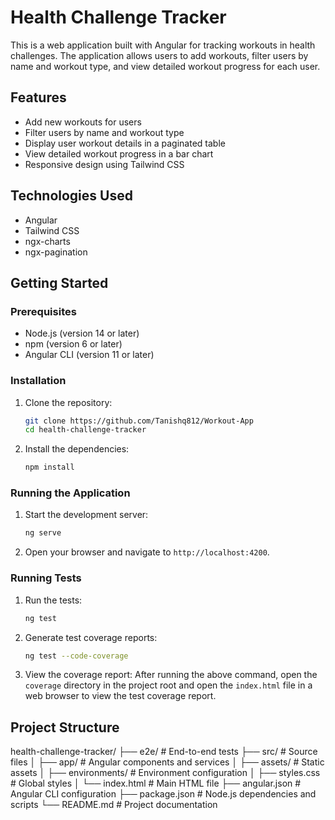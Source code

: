# Health Challenge Tracker

This is a web application built with Angular for tracking workouts in health challenges. The application allows users to add workouts, filter users by name and workout type, and view detailed workout progress for each user.

## Features

- Add new workouts for users
- Filter users by name and workout type
- Display user workout details in a paginated table
- View detailed workout progress in a bar chart
- Responsive design using Tailwind CSS

## Technologies Used

- Angular
- Tailwind CSS
- ngx-charts
- ngx-pagination

## Getting Started

### Prerequisites

- Node.js (version 14 or later)
- npm (version 6 or later)
- Angular CLI (version 11 or later)

### Installation

1. Clone the repository:
    ```bash
    git clone https://github.com/Tanishq812/Workout-App
    cd health-challenge-tracker
    ```

2. Install the dependencies:
    ```bash
    npm install
    ```

### Running the Application

1. Start the development server:
    ```bash
    ng serve
    ```

2. Open your browser and navigate to `http://localhost:4200`.

### Running Tests

1. Run the tests:
    ```bash
    ng test
    ```

2. Generate test coverage reports:
    ```bash
    ng test --code-coverage
    ```

3. View the coverage report:
    After running the above command, open the `coverage` directory in the project root and open the `index.html` file in a web browser to view the test coverage report.

## Project Structure

health-challenge-tracker/
├── e2e/ # End-to-end tests
├── src/ # Source files
│ ├── app/ # Angular components and services
│ ├── assets/ # Static assets
│ ├── environments/ # Environment configuration
│ ├── styles.css # Global styles
│ └── index.html # Main HTML file
├── angular.json # Angular CLI configuration
├── package.json # Node.js dependencies and scripts
└── README.md # Project documentation
